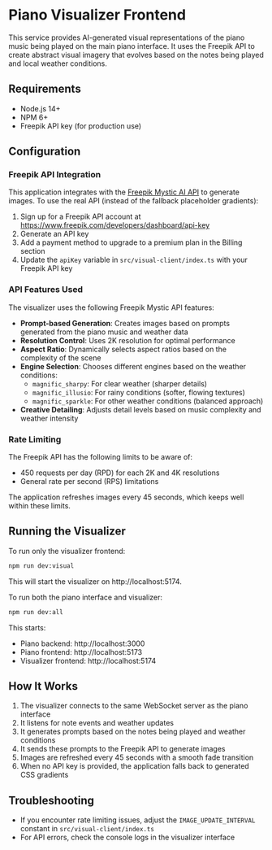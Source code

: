 # Piano Visualizer Frontend

This service provides AI-generated visual representations of the piano music being played on the main piano interface. It uses the Freepik API to create abstract visual imagery that evolves based on the notes being played and local weather conditions.

## Requirements

- Node.js 14+
- NPM 6+
- Freepik API key (for production use)

## Configuration

### Freepik API Integration

This application integrates with the [Freepik Mystic AI API](https://docs.freepik.com/mystic) to generate images. To use the real API (instead of the fallback placeholder gradients):

1. Sign up for a Freepik API account at https://www.freepik.com/developers/dashboard/api-key
2. Generate an API key
3. Add a payment method to upgrade to a premium plan in the Billing section
4. Update the `apiKey` variable in `src/visual-client/index.ts` with your Freepik API key

### API Features Used

The visualizer uses the following Freepik Mystic API features:

- **Prompt-based Generation**: Creates images based on prompts generated from the piano music and weather data
- **Resolution Control**: Uses 2K resolution for optimal performance
- **Aspect Ratio**: Dynamically selects aspect ratios based on the complexity of the scene
- **Engine Selection**: Chooses different engines based on the weather conditions:
  - `magnific_sharpy`: For clear weather (sharper details)
  - `magnific_illusio`: For rainy conditions (softer, flowing textures)
  - `magnific_sparkle`: For other weather conditions (balanced approach)
- **Creative Detailing**: Adjusts detail levels based on music complexity and weather intensity

### Rate Limiting

The Freepik API has the following limits to be aware of:
- 450 requests per day (RPD) for each 2K and 4K resolutions
- General rate per second (RPS) limitations

The application refreshes images every 45 seconds, which keeps well within these limits.

## Running the Visualizer

To run only the visualizer frontend:

```bash
npm run dev:visual
```

This will start the visualizer on http://localhost:5174.

To run both the piano interface and visualizer:

```bash
npm run dev:all
```

This starts:
- Piano backend: http://localhost:3000
- Piano frontend: http://localhost:5173
- Visualizer frontend: http://localhost:5174

## How It Works

1. The visualizer connects to the same WebSocket server as the piano interface
2. It listens for note events and weather updates
3. It generates prompts based on the notes being played and weather conditions
4. It sends these prompts to the Freepik API to generate images
5. Images are refreshed every 45 seconds with a smooth fade transition
6. When no API key is provided, the application falls back to generated CSS gradients

## Troubleshooting

- If you encounter rate limiting issues, adjust the `IMAGE_UPDATE_INTERVAL` constant in `src/visual-client/index.ts`
- For API errors, check the console logs in the visualizer interface
